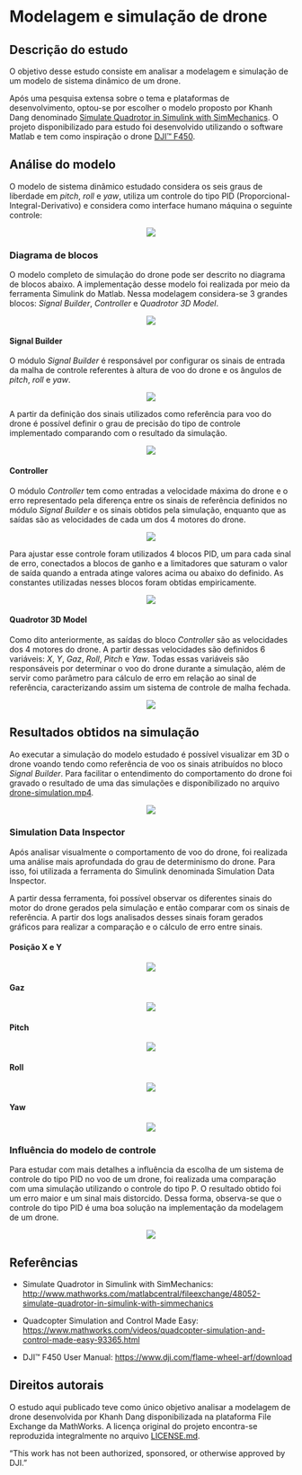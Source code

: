 # Modelagem e simulação de drone

## Descrição do estudo

O objetivo desse estudo consiste em analisar a modelagem e simulação de um modelo de sistema dinâmico de um drone. 

Após uma pesquisa extensa sobre o tema e plataformas de desenvolvimento, optou-se por escolher o modelo proposto por Khanh Dang denominado [Simulate Quadrotor in Simulink with SimMechanics](http://www.mathworks.com/matlabcentral/fileexchange/48052-simulate-quadrotor-in-simulink-with-simmechanics). O projeto disponibilizado para estudo foi desenvolvido utilizando o software Matlab e tem como inspiração o drone [DJI™ F450](https://www.dji.com/flame-wheel-arf/feature).

## Análise do modelo

O modelo de sistema dinâmico estudado considera os seis graus de liberdade em *pitch*, *roll* e *yaw*, utiliza um controle do tipo PID (Proporcional-Integral-Derivativo) e considera como interface humano máquina o seguinte controle:

<p align="center">
  <img src="https://github.com/matheusrmorgado/Drone-Simulation/blob/master/images/ControlMode.png">
</p>

### Diagrama de blocos

O modelo completo de simulação do drone pode ser descrito no diagrama de blocos abaixo. A implementação desse modelo foi realizada por meio da ferramenta Simulink do Matlab. Nessa modelagem considera-se 3 grandes blocos: *Signal Builder*, *Controller* e *Quadrotor 3D Model*.

<p align="center">
  <img src="https://github.com/matheusrmorgado/Drone-Simulation/blob/master/images/AssemblyQuadrotor.PNG">
</p>

#### Signal Builder

O módulo *Signal Builder* é responsável por configurar os sinais de entrada da malha de controle referentes à altura de voo do drone e os ângulos de *pitch*, *roll* e *yaw*.

<p align="center">
  <img src="https://github.com/matheusrmorgado/Drone-Simulation/blob/master/images/Inputs.PNG">
</p>

A partir da definição dos sinais utilizados como referência para voo do drone é possível definir o grau de precisão do tipo de controle implementado comparando com o resultado da simulação.

<p align="center">
  <img src="https://github.com/matheusrmorgado/Drone-Simulation/blob/master/images/InputSignals.PNG">
</p>

#### Controller

O módulo *Controller* tem como entradas a velocidade máxima do drone e o erro representado pela diferença entre os sinais de referência definidos no módulo *Signal Builder* e os sinais obtidos pela simulação, enquanto que as saídas são as velocidades de cada um dos 4 motores do drone.

<p align="center">
  <img src="https://github.com/matheusrmorgado/Drone-Simulation/blob/master/images/Controller.PNG">
</p>

Para ajustar esse controle foram utilizados 4 blocos PID, um para cada sinal de erro, conectados a blocos de ganho e a limitadores que saturam o valor de saída quando a entrada atinge valores acima ou abaixo do definido. As constantes utilizadas nesses blocos foram obtidas empiricamente.

<p align="center">
  <img src="https://github.com/matheusrmorgado/Drone-Simulation/blob/master/images/PIDControl.PNG">
</p>

#### Quadrotor 3D Model

Como dito anteriormente, as saídas do bloco *Controller* são as velocidades dos 4 motores do drone. A partir dessas velocidades são definidos 6 variáveis: *X*, *Y*, *Gaz*, *Roll*, *Pitch* e *Yaw*. Todas essas variáveis são responsáveis por determinar o voo do drone durante a simulação, além de servir como parâmetro para cálculo de erro em relação ao sinal de referência, caracterizando assim um sistema de controle de malha fechada.

<p align="center">
  <img src="https://github.com/matheusrmorgado/Drone-Simulation/blob/master/images/Quadrotor3DModel.PNG">
</p>

## Resultados obtidos na simulação

Ao executar a simulação do modelo estudado é possível visualizar em 3D o drone voando tendo como referência de voo os sinais atribuídos no bloco *Signal Builder*. Para facilitar o entendimento do comportamento do drone foi gravado o resultado de uma das simulações e disponibilizado no arquivo [drone-simulation.mp4](https://github.com/matheusrmorgado/Drone-Simulation/blob/master/drone-simulation.mp4).

<p align="center">
  <img src="https://github.com/matheusrmorgado/Drone-Simulation/blob/master/images/QuadrotorMechanicsView.PNG">
</p>

### Simulation Data Inspector

Após analisar visualmente o comportamento de voo do drone, foi realizada uma análise mais aprofundada do grau de determinismo do drone. Para isso, foi utilizada a ferramenta do Simulink denominada Simulation Data Inspector.

A partir dessa ferramenta, foi possível observar os diferentes sinais do motor do drone gerados pela simulação e então comparar com os sinais de referência. A partir dos logs analisados desses sinais foram gerados gráficos para realizar a comparação e o cálculo de erro entre sinais.

#### Posição X e Y

<p align="center">
  <img src="https://github.com/matheusrmorgado/Drone-Simulation/blob/master/images/XY.png">
</p>

#### Gaz

<p align="center">
  <img src="https://github.com/matheusrmorgado/Drone-Simulation/blob/master/images/Gaz.png">
</p>

#### Pitch

<p align="center">
  <img src="https://github.com/matheusrmorgado/Drone-Simulation/blob/master/images/Pitch.png">
</p>

#### Roll

<p align="center">
  <img src="https://github.com/matheusrmorgado/Drone-Simulation/blob/master/images/Roll.png">
</p>

#### Yaw

<p align="center">
  <img src="https://github.com/matheusrmorgado/Drone-Simulation/blob/master/images/Yaw.png">
</p>

### Influência do modelo de controle

Para estudar com mais detalhes a influência da escolha de um sistema de controle do tipo PID no voo de um drone, foi realizada uma comparação com uma simulação utilizando o controle do tipo P. O resultado obtido foi um erro maior e um sinal mais distorcido. Dessa forma, observa-se que o controle do tipo PID é uma boa solução na implementação da modelagem de um drone.

<p align="center">
  <img src="https://github.com/matheusrmorgado/Drone-Simulation/blob/master/images/RollControllers.png">
</p>

## Referências

* Simulate Quadrotor in Simulink with SimMechanics: http://www.mathworks.com/matlabcentral/fileexchange/48052-simulate-quadrotor-in-simulink-with-simmechanics

* Quadcopter Simulation and Control Made Easy: https://www.mathworks.com/videos/quadcopter-simulation-and-control-made-easy-93365.html

* DJI™ F450 User Manual: https://www.dji.com/flame-wheel-arf/download

## Direitos autorais

O estudo aqui publicado teve como único objetivo analisar a modelagem de drone desenvolvida por Khanh Dang disponibilizada na plataforma File Exchange da MathWorks. A licença original do projeto encontra-se reproduzida integralmente no arquivo [LICENSE.md](https://github.com/matheusrmorgado/Drone-Simulation/blob/master/LICENSE.md).

“This work has not been authorized, sponsored, or otherwise approved by DJI.”